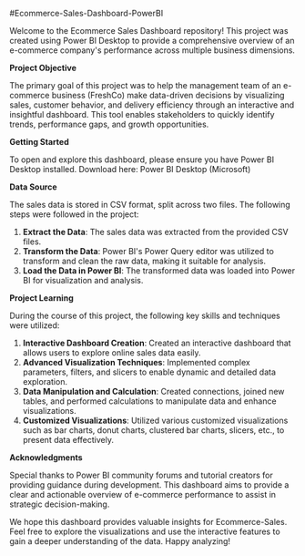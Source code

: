 #Ecommerce-Sales-Dashboard-PowerBI

Welcome to the Ecommerce Sales Dashboard repository! This project was created using Power BI Desktop to provide a comprehensive overview of an e-commerce company's performance across multiple business dimensions.

**Project Objective**

The primary goal of this project was to help the management team of an e-commerce business (FreshCo) make data-driven decisions by visualizing sales, customer behavior, and delivery efficiency through an interactive and insightful dashboard. This tool enables stakeholders to quickly identify trends, performance gaps, and growth opportunities.

**Getting Started**

To open and explore this dashboard, please ensure you have Power BI Desktop installed.
Download here: Power BI Desktop (Microsoft)

**Data Source**

The sales data is stored in CSV format, split across two files. The following steps were followed in the project:

1. **Extract the Data**:
 The sales data was extracted from the provided CSV files.
2. **Transform the Data**:
 Power BI's Power Query editor was utilized to transform and clean the raw data, making it suitable for analysis.
3. **Load the Data in Power BI**:
 The transformed data was loaded into Power BI for visualization and analysis.

**Project Learning**

During the course of this project, the following key skills and techniques were utilized:

1. **Interactive Dashboard Creation**:
Created an interactive dashboard that allows users to explore online sales data easily.
2. **Advanced Visualization Techniques**:
Implemented complex parameters, filters, and slicers to enable dynamic and detailed data exploration.
3. **Data Manipulation and Calculation**:
Created connections, joined new tables, and performed calculations to manipulate data and enhance visualizations.
4. **Customized Visualizations**:
Utilized various customized visualizations such as bar charts, donut charts, clustered bar charts, slicers, etc., to present data effectively.

**Acknowledgments**

Special thanks to Power BI community forums and tutorial creators for providing guidance during development. This dashboard aims to provide a clear and actionable overview of e-commerce performance to assist in strategic decision-making.

We hope this dashboard provides valuable insights for Ecommerce-Sales. Feel free to explore the visualizations and use the interactive features to gain a deeper understanding of the data. 
Happy analyzing!




